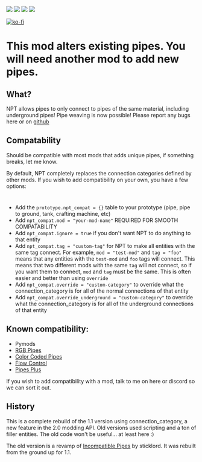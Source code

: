 [![](https://img.shields.io/badge/dynamic/json?color=orange&label=Factorio&query=downloads_count&suffix=%20downloads&url=https%3A%2F%2Fmods.factorio.com%2Fapi%2Fmods%2Fno-pipe-touching&style=for-the-badge)](https://mods.factorio.com/mod/no-pipe-touching) [![](https://img.shields.io/badge/Discord-Community-blue?style=for-the-badge)](https://discord.gg/K3fXMGVc4z) [![](https://img.shields.io/github/issues/protocol-1903/no-pipe-touching?label=Bug%20Reports&style=for-the-badge)](https://github.com/protocol-1903/no-pipe-touching/issues) [![](https://img.shields.io/github/issues-pr/protocol-1903/no-pipe-touching?label=Pull%20Requests&style=for-the-badge)](https://github.com/protocol_1903/no-pipe-touching/pulls)

[![ko-fi](https://ko-fi.com/img/githubbutton_sm.svg)](https://ko-fi.com/B0B7145X5R)

# This mod alters existing pipes. You will need another mod to add new pipes.

## What?
NPT allows pipes to only connect to pipes of the same material, including underground pipes! Pipe weaving is now possible!
Please report any bugs here or on [github](https://github.com/protocol-1903/no-pipe-touching)

## Compatability
Should be compatible with most mods that adds unique pipes, if something breaks, let me know.

By default, NPT completely replaces the connection categories defined by other mods. If you wish to add compatibility on your own, you have a few options:
#
- Add the `prototype.npt_compat = {}` table to your prototype (pipe, pipe to ground, tank, crafting machine, etc)
- Add `npt_compat.mod = "your-mod-name"` REQUIRED FOR SMOOTH COMPATABILITY
- Add `npt_compat.ignore = true` if you don't want NPT to do anything to that entity
- Add `npt_compat.tag = "custom-tag"` for NPT to make all entities with the same tag connect. For example, `mod = "test-mod"` and `tag = "foo"` means that any entities with the `test-mod` and `foo` tags will connect. This means that two different mods with the same `tag` will not connect, so if you want them to connect, `mod` and `tag` must be the same. This is often easier and better than using `override`
- Add `npt_compat.override = "custom-category"` to override what the connection_category is for all of the normal connections of that entity
- Add `npt_compat.override_underground = "custom-category"` to override what the connection_category is for all of the underground connections of that entity

## Known compatibility:
- Pymods
- [RGB Pipes](https://mods.factorio.com/mod/RGBPipes)
- [Color Coded Pipes](https://mods.factorio.com/mod/color-coded-pipes)
- [Flow Control](https://mods.factorio.com/mod/Flow%20Control)
- [Pipes Plus](https://mods.factorio.com/mod/pipe_plus)

If you wish to add compatibility with a mod, talk to me on here or discord so we can sort it out.

## History
This is a complete rebuild of the 1.1 version using connection_category, a new feature in the 2.0 modding API. Old versions used scripting and a ton of filler entities. The old code won't be useful... at least here :)

The old version is a revamp of [Incompatible Pipes](https://mods.factorio.com/mod/incompatible-pipes) by sticklord. It was rebuilt from the ground up for 1.1.